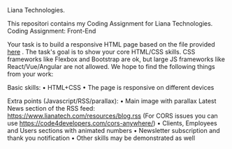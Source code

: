  Liana Technologies.

This repositori contains my Coding Assignment for Liana Technologies.
Coding Assignment: Front-End

Your task is to build a responsive HTML page based on the file provided [here](https://github.com/Wildernessdick/Liana/blob/master/Liana%20Technologies/Recruitment%20Demo%202022/Liana%20Technologies%20-%20Recruitment%20Demo.jpg)
. 
The task's goal is to show your core HTML/CSS skills. CSS frameworks like Flexbox and Bootstrap are ok, but large JS frameworks like React/Vue/Angular are not allowed. We hope to find the following things from your work:

Basic skills:
•	HTML+CSS
•	The page is responsive on different devices

Extra points (Javascript/RSS/parallax):
•	Main image with parallax Latest News section of the RSS feed: https://www.lianatech.com/resources/blog.rss (For CORS issues you can use https://code4developers.com/cors-anywhere/)
•	Clients, Employees and Users sections with animated numbers
•	Newsletter subscription and thank you notification
•	Other skills may be demonstrated as well
